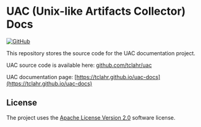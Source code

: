 # UAC (Unix-like Artifacts Collector) Docs

[![GitHub](https://img.shields.io/github/license/tclahr/uac-docs?style=flat)](LICENSE)

This repository stores the source code for the UAC documentation project.

UAC source code is available here: [github.com/tclahr/uac](https://github.com/tclahr/uac)

UAC documentation page: [https://tclahr.github.io/uac-docs](https://tclahr.github.io/uac-docs)

## License

The project uses the [Apache License Version 2.0](LICENSE) software license.